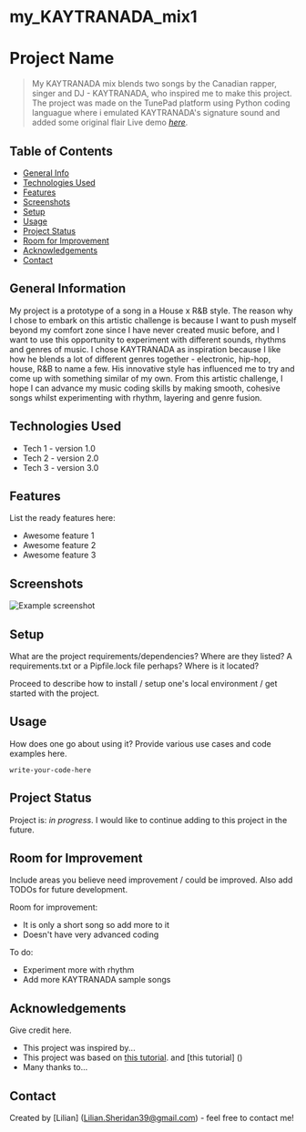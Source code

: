 # my_KAYTRANADA_mix1

# Project Name
> My KAYTRANADA mix blends two songs by the Canadian rapper, singer and DJ - KAYTRANADA, who inspired me to make this project. The project was made on the TunePad platform using Python coding languague where i emulated KAYTRANADA's signature sound and added some original flair
> Live demo [_here_](https://www.example.com). <!-- If you have the project hosted somewhere, include the link here. -->

## Table of Contents
* [General Info](#general-information)
* [Technologies Used](#technologies-used)
* [Features](#features)
* [Screenshots](#screenshots)
* [Setup](#setup)
* [Usage](#usage)
* [Project Status](#project-status)
* [Room for Improvement](#room-for-improvement)
* [Acknowledgements](#acknowledgements)
* [Contact](#contact)
<!-- * [License](#license) -->


## General Information

My project is a prototype of a song in a House x R&B style. The reason why I chose to embark on this artistic challenge is because I want to push myself beyond my comfort zone since I have never created music before, and I want to use this opportunity to experiment with different sounds, rhythms and genres of music. I chose KAYTRANADA as inspiration because I like how he blends a lot of different genres together - electronic, hip-hop, house, R&B to name a few. His innovative style has influenced me to try and come up with something similar of my own. From this artistic challenge, I hope I can advance my music coding skills by making smooth, cohesive songs whilst experimenting with rhythm, layering and genre fusion. 


## Technologies Used
- Tech 1 - version 1.0
- Tech 2 - version 2.0
- Tech 3 - version 3.0


## Features
List the ready features here:
- Awesome feature 1
- Awesome feature 2
- Awesome feature 3


## Screenshots
![Example screenshot](./img/screenshot.png)
<!-- If you have screenshots you'd like to share, include them here. -->


## Setup
What are the project requirements/dependencies? Where are they listed? A requirements.txt or a Pipfile.lock file perhaps? Where is it located?

Proceed to describe how to install / setup one's local environment / get started with the project.


## Usage
How does one go about using it?
Provide various use cases and code examples here.

`write-your-code-here`


## Project Status
Project is: _in progress_. I would like to continue adding to this project in the future.

## Room for Improvement
Include areas you believe need improvement / could be improved. Also add TODOs for future development.

Room for improvement:
- It is only a short song so add more to it
- Doesn't have very advanced coding

To do:
-  Experiment more with rhythm 
-  Add more KAYTRANADA sample songs


## Acknowledgements
Give credit here.
- This project was inspired by...
- This project was based on [this tutorial](https://www.example.com). and [this tutorial] ()
- Many thanks to...


## Contact
Created by [Lilian] (Lilian.Sheridan39@gmail.com) - feel free to contact me!


<!-- Optional -->
<!-- ## License -->
<!-- This project is open source and available under the [... License](). -->

<!-- You don't have to include all sections - just the one's relevant to your project -->
